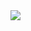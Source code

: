 <img src="https://github-readme-stats.vercel.app/api?username=yagipy&show_icons=true&theme=tokyonight" >

